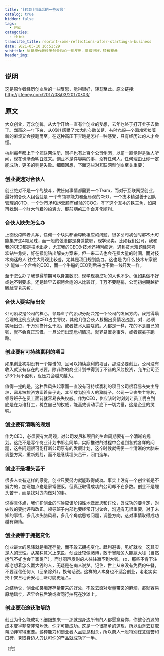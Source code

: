 ```yaml
---
title: '[转载]创业后的一些反思'
catalog: true
hidden: false
tags:
  - 创业
categories:
  - think
translate_title: reprint-some-reflections-after-starting-a-business
date: 2021-05-10 16:51:29
subtitle: 这是原作者经历创业后的一些反思，觉得很好，转载至此
header_img:
---
```

## 说明
这是原作者经历创业后的一些反思，觉得很好，转载至此。原文链接: http://jafeney.com/2017/08/03/20170803/


## 原文

大众创业，万众创新。从大学开始一直有个创业的梦想，去年也终于打开步子去做了。然而这一年下来，从0到1 感受了太大的心酸苦楚，有时克服一个困难紧接着新的麻烦又会接踵而至。在这种高压下奔跑是怎样一种感受，只有经历过的人才会懂。

杭州每年都上千个互联网注册，同样也有上百个公司倒闭，以前一直觉得是骇人听闻，现在也渐渐明白过来。创业不是件容易的事，没有任何人，任何理由让你一定能成功，更多的则是失败。细细回想，下面这些对互联网型创业至关重要：

### 创业要选对合伙人
创业绝对不是一个的战斗，做任何事情都需要一个Team，而对于互联网型创业，最好的合伙人组合就是 一个有领导能力和全局观的CEO，一个技术精湛善于团队管理的CTO，一个对市场和运营颇有经验的COO。有了这个互补的铁三角，如果再找到一个财大气粗的投资方，那前期的工作会非常顺利。

### 合伙人缺失怎么办
上面说的四者关系，任何一个缺失都会导致相应的问题。很多公司初创时都不太可能集齐这4颗龙珠，而一般的做法都是身兼数职，现学现卖。比如我们公司，我和我的CEO都是技术出身，尤其我的CEO对技术还特别痴迷，遇到技术难题经常喜欢钻牛角尖，好在都能钻出解决方案来，但一来二去也会花费大量的时间。而对技术痴迷的人 往往大局观比较差，尤其是项目规划能力。这也是 为什么技术专家很少 能做一个合格的CEO，而一个牛逼的CEO到后来也不做一线开发一样。

至于怎么办？我觉得前期可以身兼数职，现学现卖成功的人也不少。但如果做不好或达不到要求，还是趁早去招聘合适的人比较好，千万不要瞎搞，公司初创期越折腾越容易夭折。

### 合伙人要实际出资
公司股权是公司的核心，领导班子的股权分配决定一个公司的发展方向。我觉得最合理的比例应该是CEO占主导权，其他几位合伙人根据出资情况占股。对，必须实际出资，千万别搞什么干股，或者技术入股啥的。人都是一样，花的不是自己的钱，就不会真正珍惜。一旦公司出现危机情况，就容易置身事外，或者撂挑子跑路。

### 创业要有可持续赢利的项目
如果创业初期没有一个靠谱的、且可以持续赢利的项目，那没必要创业，公司没有收入就没有存在的必要。除非你的商业计划书得到了不错的风险投资，允许公司至少3个月不盈利，但压力会越来越大。

值得一提的是，这种靠风头起家而一直没有可持续赢利的项目公司很容易丧失主导权，容易被投资方牵着鼻子走，甚至成为投资人的狗腿子。公司一旦丧失主导权，领导班子在员工面前就容易丧失权威。作为CEO，你应该时时刻刻让员工明白到底是在为谁打工，树立自己的权威，能高效调动手底下一切力量，这是企业的灵魂。

### 创业要有清晰的规划
作为CEO，必须要有大局观，对公司发展和项目的生命周期要有一个清晰的规划。这绝不是写个商业计划书那么简单，实际推进的过程中会遇到各式各样的问题，这些问题很可能打断公司原有的发展计划，这个时候就需要一个清晰的大脑来调整方案，重新规划，而不是继续埋头苦干，闭门造车。

### 创业不是埋头苦干
很多人会有这样的感觉，创业只要努力就能取得成功。事实上没有一个创业者是不努力的，加班加点也是家常便饭，但真正取得成功的公司却不在多数。创业不是埋头苦干，而是找对方向做对的事。

说得具体点，我们在创业的时候应该阶段性地做反思和讨论，对成功的要肯定，对失败的要批评和改正。领导班子内部也要经常开讨论会，沟通有无很重要。对于未知的事情，多几次头脑风暴，多几个角度思考问题，调整方向，这对事情取得成功越有帮助。

### 创业要善于拥抱变化
创业最大的忌讳就是痴迷存量，而不敢去拥抱变化。趋利避害，见好就收，这其实是人的天性。从某种意义上来说，创业比较像赌博，敢于冒险的人能赢大钱（当然运气不好也会千家荡产），而想闷声发财的人往往赢不到大钱。so，那些不肯下注却老想着怎么赢大钱的人，无疑是在痴人说梦。记住，世上从来没有免费的午餐，不要深信任何人（至亲除外）。换句话说。这样的人本身也不适合创业，老老实实找个安生地妥妥地上班可能更适合。

总结地说，创业如果痴迷存量带来的好处，不敢去面对增量带来的麻烦，那就容易原地踏步，迟早会被后浪或者同行拍死在沙滩上。

### 创业要沿途获取帮助
创业为什么能成功？细细想来——那就是身边所有的人都愿意帮你，你整合资源的成本变得非常非常地低，你才可能成功。这是一个很简单的道理，所以沿途去获取帮助非常得重要。这种能力和创业者人品息息相关，所以商人一般特别在意信誉和口碑，获取身边人的认可你的产品就成功了一半。


（完）